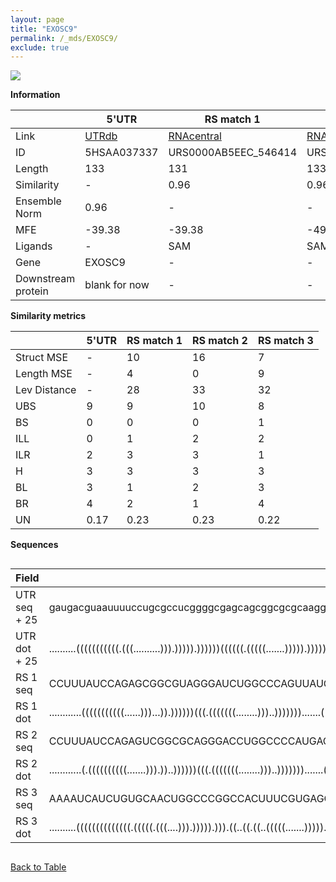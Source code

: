 ```yaml
---
layout: page
title: "EXOSC9"
permalink: /_mds/EXOSC9/
exclude: true
---
```




![](../../alns_9.28.22/aln_5HSAA037337_0.966.png?raw=true)


**Information**

| | 5'UTR       | RS match 1   | RS match 2  | RS match 3 |
| ---- | ----------- | ----------- | ----------- | ----------- |
| Link | <a href="http://utrdb.ba.itb.cnr.it/getutr/5HSAA037337/1" target="_blank" rel="noopener noreferrer">UTRdb</a>   | <a href="https://rnacentral.org/rna/URS0000AB5EEC/546414" target="_blank" rel="noopener noreferrer">RNAcentral</a>     |<a href="https://rnacentral.org/rna/URS0000AB3CFE/243230" target="_blank" rel="noopener noreferrer">RNAcentral</a>  | <a href="https://rnacentral.org/rna/URS0002315BCD/1035195" target="_blank" rel="noopener noreferrer">RNAcentral</a>   |
| ID | 5HSAA037337     | URS0000AB5EEC_546414     | URS0000AB3CFE_243230     | URS0002315BCD_1035195     |
| Length | 133     |  131    | 133   |  130    |
| Similarity | - | 0.96 | 0.96 | 0.94 |
| Ensemble Norm | 0.96 | - | - | - |
| MFE | -39.38 | -39.38 | -49.22 | -43.79 |
| Ligands | - | SAM | SAM | cobalamin |
| Gene | EXOSC9 | - | - | - |
| Downstream protein | blank for now    |    -    | -  | - |


**Similarity metrics**

| | 5'UTR       | RS match 1   | RS match 2  | RS match 3 |
| ---- | ----------- | ----------- | ----------- | ----------- |
| Struct MSE | - | 10 | 16 | 7 |
| Length MSE | - | 4 | 0 | 9 |
| Lev Distance | - | 28 | 33 | 32 |
| UBS| 9 | 9 | 10 | 8 |
| BS | 0 | 0 | 0 | 1 |
| ILL | 0 | 1 | 2 | 2 |
| ILR | 2 | 3 | 3 | 1 |
| H | 3 | 3 | 3 | 3 |
| BL | 3 | 1 | 2 | 3 |
| BR | 4 | 2 | 1 | 4 |
| UN | 0.17 | 0.23 | 0.23 | 0.22 |

**Sequences**


<div style="overflow-x:auto;">

<table>
<colgroup>
<col width="30%" />
<col width="70%" />
</colgroup>
<thead>
<tr class="header">
<th>Field</th>
<th>Description</th>
</tr>
</thead>
<tbody>
<tr>
<td markdown="span">UTR seq + 25 </td>
<td markdown="span"> gaugacguaauuuuccugcgccucggggcgagcagcggcgcgcaaggaaagaucggguuccguuuuucccgcggauucuggugccuguggggccggugacccaacaccATGAAGGAAACGCCACTCTCAAACT </td>
</tr>
<tr>
<td markdown="span">UTR dot + 25  </td>
<td markdown="span"> ..........(((((((((((.(((..........))).))))).))))))((((((.(((((.......))))).))))))....((((.(((((((......)))).....))...).)))).........
</td>
</tr>


<tr>
<td markdown="span">RS 1 seq </td>
<td markdown="span"> CCUUUAUCCAGAGCGGCGUAGGGAUCUGGCCCAGUUAUCGCCGCAGCAACCGGCCCUCAUCACGGCAUCGGUGCUUGACCAGCCCGCACGCGCCAACGAUGGCUCCACAGUCGCGACGGGAACGAUAAGGG
</td>
</tr>


<tr>
<td markdown="span">RS 1 dot </td>
<td markdown="span"> ............(((((((((((......)))...)).))))))(((.(((((((........)))..))))))).......((((..(((((((....)))).........))).))))...........
</td>
</tr>


<tr>
<td markdown="span">RS 2 seq </td>
<td markdown="span"> CCUUUAUCCAGAGUCGGCGCAGGGACCUGGCCCCAUGACCGCCGCAGCAACCGGCCCUCAUCACGGCAGCGGUGCUUUCCAGACCCGCGCGAGCAGCGCCCGACGAUGGGCGGCGCCGCGGGAACGAUAAAGG
</td>
</tr>


<tr>
<td markdown="span">RS 2 dot </td>
<td markdown="span"> ............(.((((((((((.......))).))..))))))(((.(((((((........)))..))))))).......((((((...((..(((((......)))))..))))))))...........
</td>
</tr>


<tr>
<td markdown="span">RS 3 seq </td>
<td markdown="span"> AAAAUCAUCUGUGCAACUGGCCCGGCCACUUUCGUGAGCGAUGGUGGGCGGCGCAAGAGGGAAUCCAGUGAGACUCUGGAACUGUCCCGCAACGGUAAAGUCCGACACCUGCCGGUUGUGCUACAUCAAU
</td>
</tr>


<tr>
<td markdown="span">RS 3 dot </td>
<td markdown="span"> ..........((((((((((((((.(((((.(((....))).))))).))).((..((.((..(((((.......))))).)).))..))..(((......)))......))))))))))).........
</td>
</tr>

</tbody>
</table>


</div>


[Back to Table](../../display)
